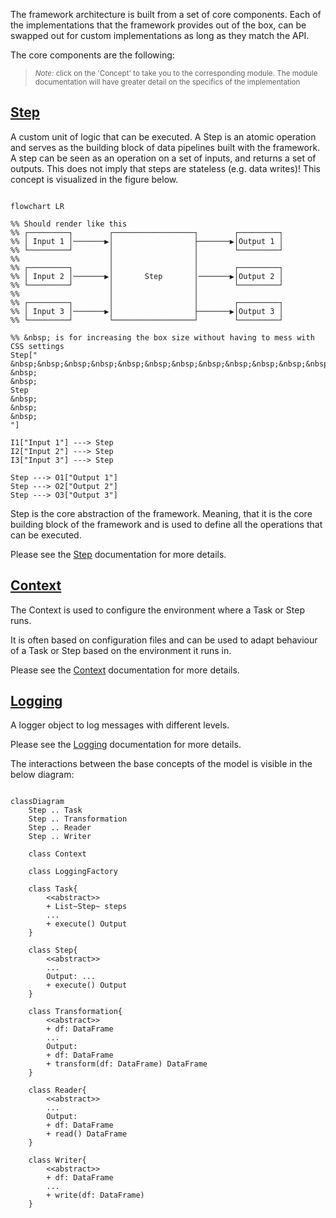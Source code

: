 The framework architecture is built from a set of core components. Each of the implementations that the framework 
provides out of the box, can be swapped out for custom implementations as long as they match the API.

The core components are the following:
> <small>*Note:* click on the 'Concept' to take you to the corresponding module. The module documentation will have 
  greater detail on the specifics of the implementation</small>


[//]: # (References)
[Context]: context.md
[Logging]: logger.md
[Step]: steps.md


## [Step]

A custom unit of logic that can be executed. A Step is an atomic operation and serves as the building block of data 
pipelines built with the framework. A step can be seen as an operation on a set of inputs, and returns a set of 
outputs. This does not imply that steps are stateless (e.g. data writes)! This concept is visualized in the figure 
below.

```mermaid

flowchart LR

%% Should render like this
%% ┌─────────┐        ┌──────────────────┐        ┌─────────┐
%% │ Input 1 │───────▶│                  ├───────▶│Output 1 │
%% └─────────┘        │                  │        └─────────┘
%%                    │                  │
%% ┌─────────┐        │                  │        ┌─────────┐
%% │ Input 2 │───────▶│       Step       │───────▶│Output 2 │
%% └─────────┘        │                  │        └─────────┘
%%                    │                  │
%% ┌─────────┐        │                  │        ┌─────────┐
%% │ Input 3 │───────▶│                  ├───────▶│Output 3 │
%% └─────────┘        └──────────────────┘        └─────────┘

%% &nbsp; is for increasing the box size without having to mess with CSS settings
Step["
&nbsp;&nbsp;&nbsp;&nbsp;&nbsp;&nbsp;&nbsp;&nbsp;&nbsp;&nbsp;&nbsp;&nbsp;&nbsp;&nbsp;&nbsp;&nbsp;&nbsp;&nbsp;&nbsp;&nbsp;
&nbsp;
&nbsp;
Step
&nbsp;
&nbsp;
&nbsp;
"]

I1["Input 1"] ---> Step
I2["Input 2"] ---> Step
I3["Input 3"] ---> Step

Step ---> O1["Output 1"]
Step ---> O2["Output 2"]
Step ---> O3["Output 3"]

```

Step is the core abstraction of the framework. Meaning, that it is the core building block of the framework and is used
to define all the operations that can be executed. 

Please see the [Step] documentation for more details.


## [Context]

The Context is used to configure the environment where a Task or Step runs.

It is often based on configuration files and can be used to adapt behaviour of a Task or Step based on the environment
it runs in.

Please see the [Context] documentation for more details.


## [Logging]

A logger object to log messages with different levels.

Please see the [Logging] documentation for more details.

The interactions between the base concepts of the model is visible in the below diagram:  

```mermaid

classDiagram
    Step .. Task
    Step .. Transformation
    Step .. Reader
    Step .. Writer

    class Context

    class LoggingFactory

    class Task{
        <<abstract>>
        + List~Step~ steps
        ...
        + execute() Output
    }

    class Step{
        <<abstract>>
        ...
        Output: ...
        + execute() Output
    }
    
    class Transformation{
        <<abstract>>
        + df: DataFrame
        ...
        Output:
        + df: DataFrame
        + transform(df: DataFrame) DataFrame
    }
    
    class Reader{
        <<abstract>>
        ...
        Output:
        + df: DataFrame
        + read() DataFrame
    }
    
    class Writer{
        <<abstract>>
        + df: DataFrame
        ...
        + write(df: DataFrame)
    }
```
